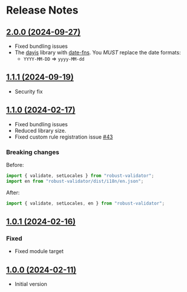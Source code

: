# Release Notes

## [2.0.0 (2024-09-27)](https://github.com/axe-api/axe-api/compare/2.0.0...1.1.1)

- Fixed bundling issues
- The [dayjs](https://day.js.org) library with [date-fns](https://date-fns.org). You _MUST_ replace the date formats:
  - `YYYY-MM-DD` => `yyyy-MM-dd`

## [1.1.1 (2024-09-19)](https://github.com/axe-api/axe-api/compare/1.1.1...1.1.0)

- Security fix

## [1.1.0 (2024-02-17)](https://github.com/axe-api/axe-api/compare/1.1.0...1.0.1)

- Fixed bundling issues
- Reduced library size.
- Fixed custom rule registration issue [#43](https://github.com/axe-api/validator/issues/43)

### Breaking changes

Before:

```ts
import { validate, setLocales } from "robust-validator";
import en from "robust-validator/dist/i18n/en.json";
```

After:

```ts
import { validate, setLocales, en } from "robust-validator";
```

## [1.0.1 (2024-02-16)](https://github.com/axe-api/axe-api/compare/1.0.1...1.0.0)

### Fixed

- Fixed module target

## [1.0.0 (2024-02-11)](https://github.com/axe-api/axe-api/compare/1.0.0...1.0.0)

- Initial version
